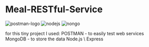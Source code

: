 # Meal-RESTful-Service
![postman-logo](https://user-images.githubusercontent.com/66301432/116080661-05f83f00-a6a2-11eb-960e-9cd9a441855c.png)
![nodejs](https://user-images.githubusercontent.com/66301432/116080666-0690d580-a6a2-11eb-83c1-798ad28446d9.png)
![nongo](https://user-images.githubusercontent.com/66301432/116080668-07296c00-a6a2-11eb-8b97-d5809622ea0d.png)


for this tiny project I used:
POSTMAN - to easily test web services
MongoDB - to store the data
Node.js \ Express
